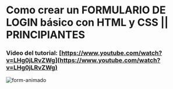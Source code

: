 # Como crear un FORMULARIO DE LOGIN básico con HTML y CSS || PRINCIPIANTES
### Video del tutorial: [https://www.youtube.com/watch?v=LHg0jLRvZWg](https://www.youtube.com/watch?v=LHg0jLRvZWg)

![form-animado](https://user-images.githubusercontent.com/85034795/158207250-c15d217b-ecb5-4547-9bb2-c04fa0a81693.png)



